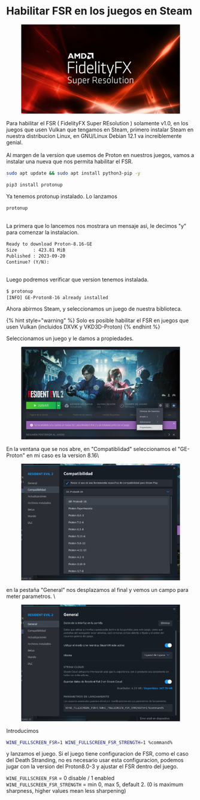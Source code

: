 # Habilitar FSR en los juegos en Steam

<figure><img src="../.gitbook/assets/image (26).png" alt=""><figcaption></figcaption></figure>

Para habilitar el FSR ( FidelityFX Super REsolution ) solamente v1.0, en los juegos que usen Vulkan que tengamos en Steam, primero instalar Steam en nuestra distribucion Linux, en GNU/Linux Debian 12.1 va increiblemente genial.\
\
Al margen de la version que usemos de Proton en nuestros juegos, vamos a instalar una nueva que nos permita habilitar el FSR.&#x20;

```sh
sudo apt update && sudo apt install python3-pip -y
```

```sh
pip3 install protonup
```



Ya tenemos protonup instalado. Lo lanzamos

```sh
protonup
```

\
La primera que lo lancemos nos mostrara un mensaje asi, le decimos "y" para comenzar la instalacion.

```
Ready to download Proton-8.16-GE
Size      : 423.81 MiB
Published : 2023-09-20
Continue? (Y/N):
```

\
Luego podremos verificar que version tenemos instalada.&#x20;

```sh
$ protonup
[INFO] GE-Proton8-16 already installed
```



Ahora abirmos Steam, y seleccionamos un juego de nuestra biblioteca.

{% hint style="warning" %}
Solo es posible habilitar el FSR en juegos que usen Vulkan (incluidos DXVK y VKD3D-Proton)
{% endhint %}



Seleccionamos un juego y le damos a propiedades.

<figure><img src="../.gitbook/assets/image (1) (1).png" alt=""><figcaption></figcaption></figure>

En la ventana que se nos abre, en "Compatiblidad" seleccionamos el "GE-Proton" en mi caso es la version 8.16\


<figure><img src="../.gitbook/assets/image (2) (1).png" alt=""><figcaption></figcaption></figure>

en la pestaña "General" nos desplazamos al final y vemos un campo para meter parametros. \


<figure><img src="../.gitbook/assets/image (3) (1).png" alt=""><figcaption></figcaption></figure>

Introducimos

```sh
WINE_FULLSCREEN_FSR=1 WINE_FULLSCREEN_FSR_STRENGTH=1 %command%
```

&#x20;y lanzamos el juego. Si el juego tiene configuracion de FSR, como el caso del Death Stranding, no es necesario usar esta configuracion, podemos jugar con la version del Proton8.0-3 y ajustar el FSR dentro del juego.&#x20;

`WINE_FULLSCREEN_FSR` = 0 disable / 1 enabled\
`WINE_FULLSCREEN_FSR_STRENGTH` = min 0, max 5, default 2. (0 is maximum sharpness, higher values mean less sharpening)

